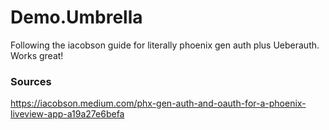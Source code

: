 # Demo.Umbrella

Following the iacobson guide for literally phoenix gen auth plus Ueberauth. Works great!

### Sources

https://iacobson.medium.com/phx-gen-auth-and-oauth-for-a-phoenix-liveview-app-a19a27e6befa 
